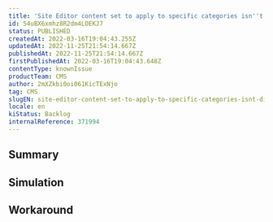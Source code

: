 ```yaml
---
title: 'Site Editor content set to apply to specific categories isn''t displayed if the category is not accessed using its direct link'
id: 54uBX6xmhz8R2dm4LOEKJ7
status: PUBLISHED
createdAt: 2022-03-16T19:04:43.255Z
updatedAt: 2022-11-25T21:54:14.667Z
publishedAt: 2022-11-25T21:54:14.667Z
firstPublishedAt: 2022-03-16T19:04:43.648Z
contentType: knownIssue
productTeam: CMS
author: 2mXZkbi0oi061KicTExNjo
tag: CMS
slugEN: site-editor-content-set-to-apply-to-specific-categories-isnt-displayed-if-the-category-is-not-accessed-using-its-direct-link
locale: en
kiStatus: Backlog
internalReference: 371994
---
```


## Summary



## Simulation



## Workaround



